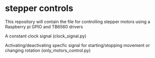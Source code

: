 # stepper controls

This repository will contain the file for controlling stepper motors using a Raspberry pi GPIO and TB6560 drivers

A constant clock signal (clock_signal.py)

Activating/deactivating specfic signal for starting/stopping movement or changing rotation (only_motors_control.py)
